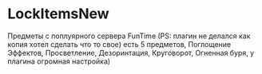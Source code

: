 # LockItemsNew
Предметы с поплуярного сервера FunTime (PS: плагин не делался как копия хотел сделать что то свое) есть 5 предметов, Поглощение Эффектов, Просветление, Дезоринтация, Круговорот, Огненная буря, у плагина огромная настройка)
